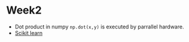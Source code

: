# Week2
- Dot product in numpy `np.dot(x,y)` is executed by parrallel hardware.
- [Scikit learn](https://scikit-learn.org/stable/)